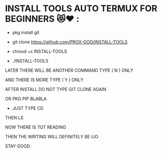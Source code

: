 # INSTALL TOOLS AUTO TERMUX FOR BEGINNERS 😻❤️ :

- pkg install git 

- git clone https://github.com/PROX-GOD/INSTALL-TOOLS

- chmod +x INSTALL-TOOLS

- ./INSTALL-TOOLS



LATER THERE WILL BE ANOTHER COMMAND TYPE ( N ) ONLY

AND THERE IS MORE TYPE ( Y ) ONLY

AFTER INSTALL DO NOT TYPE GIT CLONE AGAIN

OR PKG PIP BLABLA

* JUST TYPE CD

THEN LS

NOW THERE IS TOT READING

THEN THE WRITING WILL DEFINITELY BE IJO

STAY GOOD
